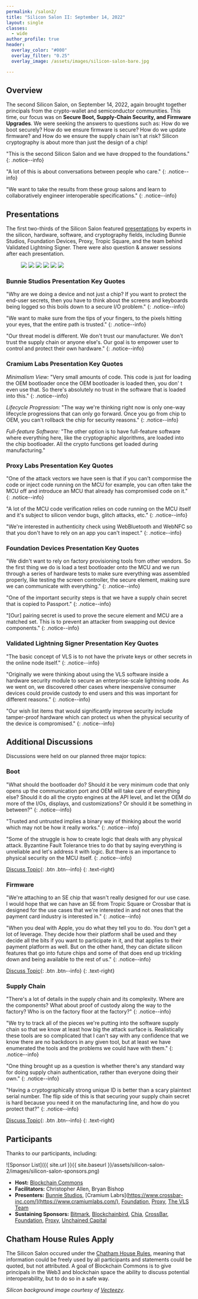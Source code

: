 ```yaml
---
permalink: /salon2/
title: "Silicon Salon II: September 14, 2022"
layout: single
classes:
  - wide
author_profile: true
header:
  overlay_color: "#000"
  overlay_filter: "0.25"
  overlay_image: /assets/images/silicon-salon-bare.jpg

---
```


## Overview

The second Silicon Salon, on September 14, 2022, again brought together principals from the crypto-wallet and semiconductor communities. This time, our focus was on **Secure Boot, Supply-Chain Security, and Firmware Upgrades**. We were seeking the answers to questions such as: How do we boot securely? How do we ensure firmware is secure? How do we update firmware? and How do we ensure the supply chain isn't at risk? Silicon cryptography is about more than just the design of a chip!

"This is the second Silicon Salon and we have dropped to the foundations."
{: .notice--info}

"A lot of this is about conversations between people who care."
{: .notice--info}

"We want to take the results from these group salons and learn to collaboratively engineer interoperable specifications."
{: .notice--info}

## Presentations

The first two-thirds of the Silicon Salon featured [presentations](/salon2/presentations/) by experts in the silicon, hardware, software, and cryptography fields, including Bunnie Studios, Foundation Devices, Proxy, Tropic Square, and the team behind Validated Lightning Signer. There were also question & answer sessions after each presentation.

<figure class="third">
	<a href="https://www.siliconsalon.info/salon2/presentations/"><img src="/assets/silicon-salon-2/presentations/silicon-salon-presentation.jpg"></a>
	<a href="https://www.siliconsalon.info/salon2/presentations/"><img src="/assets/silicon-salon-2/presentations/bunnie-studios-presentation.png"></a>
	<a href="https://www.siliconsalon.info/salon2/presentations/"><img src="/assets/silicon-salon-2/presentations/cramium-presentation.jpg"></a>
	<a href="https://www.siliconsalon.info/salon2/presentations/"><img src="/assets/silicon-salon-2/presentations/foundation-presentation.jpg"></a>
	<a href="https://www.siliconsalon.info/salon2/presentations/"><img src="/assets/silicon-salon-2/presentations/proxy-presentation.jpg"></a>
	<a href="https://www.siliconsalon.info/salon2/presentations/"><img src="/assets/silicon-salon-2/presentations/vls-presentation.jpg"></a>
</figure>

### Bunnie Studios Presentation Key Quotes

"Why are we doing a device and not just a  chip? If you want to protect the end-user secrets, then you have to think about the screens and keyboards being logged so this boils down to a secure I/O problem."
{: .notice--info}

"We want to make sure from the tips of your fingers, to the pixels hitting your eyes, that the entire path is trusted."
{: .notice--info}

"Our threat model is different. We don't trust our manufacturer. We don't trust the supply chain or anyone else's. Our goal is to empower user to control and protect their own hardware."
{: .notice--info}

### Cramium Labs Presentation Key Quotes

_Minimalism View:_ "Very small amounts of code. This code is just for loading the OEM bootloader once the OEM bootloader is loaded then, you don' t even use that. So there's absolutely no trust in the software that is loaded into this."
{: .notice--info}

_Lifecycle Progression:_ "The way we're thinking right now is only one-way lifecycle progressions that can only go forward. Once you go from chip to OEM, you can't rollback the chip for security reasons."
{: .notice--info}

_Full-feature Software:_ "The other option is to have full-feature software where everything here, like the cryptographic algorithms, are loaded into the chip bootloader. All the crypto functions get loaded during manufacturing."

### Proxy Labs Presentation Key Quotes

"One of the attack vectors we have seen is that if you can't compormise the code or inject code running on the MCU for example, you can often take the MCU off and introduce an MCU that already has compromised code on it."
{: .notice--info}

"A lot of the MCU code verification relies on code running on the MCU itself and it's subject to silicon vendor bugs, glitch attacks, etc."
{: .notice--info}

"We're interested in authenticity check using WebBluetooth and WebNFC so that you don't have to rely on an app you can't inspect."
{: .notice--info}

### Foundation Devices Presentation Key Quotes

"We didn't want to rely on factory provisioning tools from other vendors. So the first thing we do is load a test bootloader onto the MCU and we run through a series of hardware tests to make sure everything was assembled properly, like testing the screen controller, the secure element, making sure we can communicate with everything."
{: .notice--info}

"One of the important security steps is that we have a supply chain secret that is copied to Passport."
{: .notice--info}

"[Our] pairing secret is used to prove the secure element and MCU are a matched set. This is to prevent an attacker from swapping out device components."
{: .notice--info}

### Validated Lightning Signer Presentation Key Quotes

"The basic concept of VLS is to not have the private keys or other secrets in the online node itself."
{: .notice--info}

"Originally we were thinking about using the VLS software inside a hardware security module to secure an enterprise-scale lightning node. As we went on, we discovered other cases where inexpensive consumer devices could provide custody to end users and this was important for different reasons."
{: .notice--info}

"Our wish list items that would significantly improve security include tamper-proof hardware which can protect us when the physical security of the device is compromised."
{: .notice--info}

## Additional Discussions

Discussions were held on our planned three major topics:

### Boot

"What should the bootloader do? Should it be very minimum code that only opens up the communication port and OEM will take care of everything else? Should it do all the crypto engines at the API level, and let the OEM do more of the I/Os, displays, and customizations? Or should it be something in between?"
{: .notice--info}

"Trusted and untrusted implies a binary way of thinking about the world which may not be how it really works."
{: .notice--info}

"Some of the struggle is how to create logic that deals with any physical attack. Byzantine Fault Tolerance tries to do that by saying everything is unreliable and let's address it with logic. But there is an importance to physical security on the MCU itself.
{: .notice--info}

[Discuss Topic](https://github.com/BlockchainCommons/Airgapped-Wallet-Community/discussions/90){: .btn .btn--info}
{: .text-right}

### Firmware

"We're attaching to an SE chip that wasn't really designed for our use case. I would hope that we can have an SE from Tropic Square or Crossbar that is designed for the use cases that we're interested in and not ones that the payment card industry is interested in."
{: .notice--info}

"When you deal with Apple, you do what they tell you to do. You don't get a lot of leverage. They decide how their platform shall be used and they decide all the bits if you want to participate in it, and that applies to their payment platform as well. But on the other hand, they can dictate silicon features that go into future chips and some of that does end up trickling down and being available to the rest of us."
{: .notice--info}

[Discuss Topic](https://github.com/BlockchainCommons/Airgapped-Wallet-Community/discussions/90){: .btn .btn--info}
{: .text-right}

### Supply Chain

"There's a lot of details in the supply chain and its complexity. Where are the components? What about proof of custody along the way to the factory? Who is on the factory floor at the factory?"
{: .notice--info}

"We try to track all of the pieces we're putting into the software supply chain so that we know at least how big the attack surface is. Realistically these tools are so complicated that I can't say with any confidence that we know there are no backdoors in any given tool, but at least we have enumerated the tools and the problems we could have with them."
{: .notice--info}

"One thing brought up as a question is whether there's any standard way for doing supply chain authentication, rather than everyone doing their own."
{: .notice--info}

"Having a cryptographically strong unique ID is better than a scary plaintext serial number. The flip side of this is that securing your supply chain secret is hard because you need it on the manufacturing line, and how do you protect that?"
{: .notice--info}

[Discuss Topic](https://github.com/BlockchainCommons/Airgapped-Wallet-Community/discussions/90){: .btn .btn--info}
{: .text-right}

## Participants

Thanks to our participants, including:

![Sponsor List]({{ site.url }}{{ site.baseurl }}/assets/silicon-salon-2/images/silicon-salon-sponsors.png)

* **Host:** [Blockchain Commons](https://www.blockchaincommons.com/)
* **Facilitators:** Christopher Allen, Bryan Bishop
* **Presenters:** [Bunnie Studios](https://www.bunniestudios.com/), [Cramium Labrs](https://www.crossbar-inc.com/](https://www.cramiumlabs.com/), [Foundation](https://foundationdevices.com/), [Proxy](https://www.proxy.com/), [The VLS Team](https://gitlab.com/lightning-signer/validating-lightning-signer)
* **Sustaining Sponsors:** [Bitmark](https://bitmark.com/), [Blockchainbird](https://github.com/blockchainbird/bird), [Chia](https://www.chia.net/), [CrossBar](https://www.crossbar-inc.com/), [Foundation](https://foundationdevices.com/), [Proxy](https://www.proxy.com/), [Unchained Capital](https://unchained.com/)

## Chatham House Rules Apply

The Silicon Salon occured under the [Chatham House Rules](https://www.chathamhouse.org/about-us/chatham-house-rule), meaning that information could be freely used by all participants and statements could be quoted, but not attributed. A goal of Blockchain Commons is to give principals in the Web3 and blockchain space the ability to discuss potential interoperability, but to do so in a safe way.

_Silicon background image courtesy of  [Vecteezy](https://www.vecteezy.com/vector-art/344822-printed-circuit-board-vector-illustration)_.
